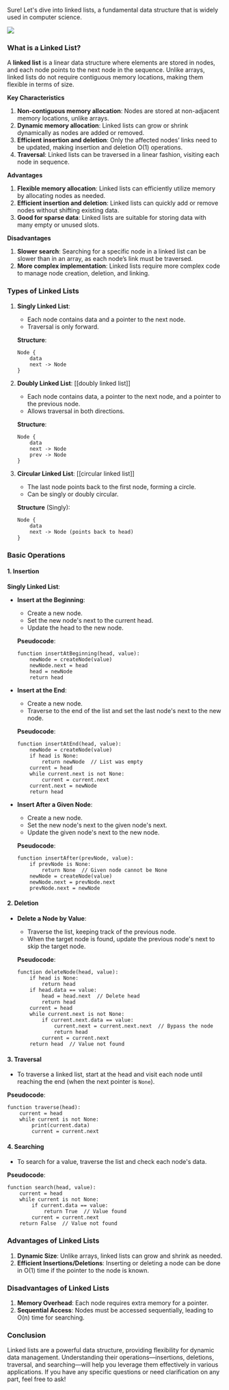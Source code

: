 Sure! Let's dive into linked lists, a fundamental data structure that is widely used in computer science.

![](https://www.youtube.com/watch?v=XJyfHJqQOIE)

### What is a Linked List?

A **linked list** is a linear data structure where elements are stored in nodes, and each node points to the next node in the sequence. Unlike arrays, linked lists do not require contiguous memory locations, making them flexible in terms of size.

**Key Characteristics**

1. **Non-contiguous memory allocation**: Nodes are stored at non-adjacent memory locations, unlike arrays.
2. **Dynamic memory allocation**: Linked lists can grow or shrink dynamically as nodes are added or removed.
3. **Efficient insertion and deletion**: Only the affected nodes’ links need to be updated, making insertion and deletion O(1) operations.
4. **Traversal**: Linked lists can be traversed in a linear fashion, visiting each node in sequence.

**Advantages**

1. **Flexible memory allocation**: Linked lists can efficiently utilize memory by allocating nodes as needed.
2. **Efficient insertion and deletion**: Linked lists can quickly add or remove nodes without shifting existing data.
3. **Good for sparse data**: Linked lists are suitable for storing data with many empty or unused slots.

**Disadvantages**

1. **Slower search**: Searching for a specific node in a linked list can be slower than in an array, as each node’s link must be traversed.
2. **More complex implementation**: Linked lists require more complex code to manage node creation, deletion, and linking.

### Types of Linked Lists

1. **Singly Linked List**:
   - Each node contains data and a pointer to the next node.
   - Traversal is only forward.

   **Structure**:
   ```plaintext
   Node {
       data
       next -> Node
   }
   ```

2. **Doubly Linked List**: [[doubly linked list]]
   - Each node contains data, a pointer to the next node, and a pointer to the previous node.
   - Allows traversal in both directions.

   **Structure**:
   ```plaintext
   Node {
       data
       next -> Node
       prev -> Node
   }
   ```

3. **Circular Linked List**: [[circular linked list]]
   - The last node points back to the first node, forming a circle.
   - Can be singly or doubly circular.

   **Structure** (Singly):
   ```plaintext
   Node {
       data
       next -> Node (points back to head)
   }
   ```

### Basic Operations

#### 1. Insertion

**Singly Linked List**:

- **Insert at the Beginning**:
  - Create a new node.
  - Set the new node's next to the current head.
  - Update the head to the new node.

  **Pseudocode**:
  ```pseudocode
  function insertAtBeginning(head, value):
      newNode = createNode(value)
      newNode.next = head
      head = newNode
      return head
  ```

- **Insert at the End**:
  - Create a new node.
  - Traverse to the end of the list and set the last node's next to the new node.

  **Pseudocode**:
  ```pseudocode
  function insertAtEnd(head, value):
      newNode = createNode(value)
      if head is None:
          return newNode  // List was empty
      current = head
      while current.next is not None:
          current = current.next
      current.next = newNode
      return head
  ```

- **Insert After a Given Node**:
  - Create a new node.
  - Set the new node's next to the given node's next.
  - Update the given node's next to the new node.

  **Pseudocode**:
  ```pseudocode
  function insertAfter(prevNode, value):
      if prevNode is None:
          return None  // Given node cannot be None
      newNode = createNode(value)
      newNode.next = prevNode.next
      prevNode.next = newNode
  ```

#### 2. Deletion

- **Delete a Node by Value**:
  - Traverse the list, keeping track of the previous node.
  - When the target node is found, update the previous node's next to skip the target node.

  **Pseudocode**:
  ```pseudocode
  function deleteNode(head, value):
      if head is None:
          return head
      if head.data == value:
          head = head.next  // Delete head
          return head
      current = head
      while current.next is not None:
          if current.next.data == value:
              current.next = current.next.next  // Bypass the node
              return head
          current = current.next
      return head  // Value not found
  ```

#### 3. Traversal

- To traverse a linked list, start at the head and visit each node until reaching the end (when the next pointer is `None`).

**Pseudocode**:
```pseudocode
function traverse(head):
    current = head
    while current is not None:
        print(current.data)
        current = current.next
```

#### 4. Searching

- To search for a value, traverse the list and check each node's data.

**Pseudocode**:
```pseudocode
function search(head, value):
    current = head
    while current is not None:
        if current.data == value:
            return True  // Value found
        current = current.next
    return False  // Value not found
```

### Advantages of Linked Lists

1. **Dynamic Size**: Unlike arrays, linked lists can grow and shrink as needed.
2. **Efficient Insertions/Deletions**: Inserting or deleting a node can be done in O(1) time if the pointer to the node is known.

### Disadvantages of Linked Lists

1. **Memory Overhead**: Each node requires extra memory for a pointer.
2. **Sequential Access**: Nodes must be accessed sequentially, leading to O(n) time for searching.

### Conclusion

Linked lists are a powerful data structure, providing flexibility for dynamic data management. Understanding their operations—insertions, deletions, traversal, and searching—will help you leverage them effectively in various applications. If you have any specific questions or need clarification on any part, feel free to ask!

